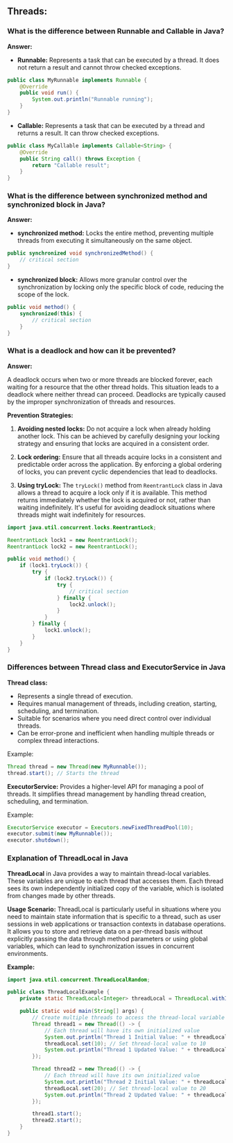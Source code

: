 
## Threads:

### What is the difference between Runnable and Callable in Java?

**Answer:**

- **Runnable:** Represents a task that can be executed by a thread. It does not return a result and cannot throw checked exceptions.

```java
public class MyRunnable implements Runnable {
    @Override
    public void run() {
        System.out.println("Runnable running");
    }
}
```

- **Callable:** Represents a task that can be executed by a thread and returns a result. It can throw checked exceptions.
```java
public class MyCallable implements Callable<String> {
    @Override
    public String call() throws Exception {
        return "Callable result";
    }
}
```

### What is the difference between synchronized method and synchronized block in Java?

**Answer:**

- **synchronized method:** Locks the entire method, preventing multiple threads from executing it simultaneously on the same object.

```java
public synchronized void synchronizedMethod() {
    // critical section
}
```

- **synchronized block:** Allows more granular control over the synchronization by locking only the specific block of code, reducing the scope of the lock.
```java
public void method() {
    synchronized(this) {
        // critical section
    }
}
```

### What is a deadlock and how can it be prevented?

**Answer:**

A deadlock occurs when two or more threads are blocked forever, each waiting for a resource that the other thread holds. This situation leads to a deadlock where neither thread can proceed. Deadlocks are typically caused by the improper synchronization of threads and resources.

**Prevention Strategies:**

1. **Avoiding nested locks:** Do not acquire a lock when already holding another lock. This can be achieved by carefully designing your locking strategy and ensuring that locks are acquired in a consistent order.

2. **Lock ordering:** Ensure that all threads acquire locks in a consistent and predictable order across the application. By enforcing a global ordering of locks, you can prevent cyclic dependencies that lead to deadlocks.

3. **Using tryLock:** The `tryLock()` method from `ReentrantLock` class in Java allows a thread to acquire a lock only if it is available. This method returns immediately whether the lock is acquired or not, rather than waiting indefinitely. It's useful for avoiding deadlock situations where threads might wait indefinitely for resources.

```java
import java.util.concurrent.locks.ReentrantLock;

ReentrantLock lock1 = new ReentrantLock();
ReentrantLock lock2 = new ReentrantLock();

public void method() {
    if (lock1.tryLock()) {
        try {
            if (lock2.tryLock()) {
                try {
                    // critical section
                } finally {
                    lock2.unlock();
                }
            }
        } finally {
            lock1.unlock();
        }
    }
}
```

### Differences between Thread class and ExecutorService in Java

**Thread class:**
- Represents a single thread of execution.
- Requires manual management of threads, including creation, starting, scheduling, and termination.
- Suitable for scenarios where you need direct control over individual threads.
- Can be error-prone and inefficient when handling multiple threads or complex thread interactions.

Example:
```java
Thread thread = new Thread(new MyRunnable());
thread.start(); // Starts the thread
```

**ExecutorService:** Provides a higher-level API for managing a pool of threads. It simplifies thread management by handling thread creation, scheduling, and termination.

Example:
```java
ExecutorService executor = Executors.newFixedThreadPool(10);
executor.submit(new MyRunnable());
executor.shutdown();
```

### Explanation of ThreadLocal in Java

**ThreadLocal** in Java provides a way to maintain thread-local variables. These variables are unique to each thread that accesses them. Each thread sees its own independently initialized copy of the variable, which is isolated from changes made by other threads.

**Usage Scenario:**
ThreadLocal is particularly useful in situations where you need to maintain state information that is specific to a thread, such as user sessions in web applications or transaction contexts in database operations. It allows you to store and retrieve data on a per-thread basis without explicitly passing the data through method parameters or using global variables, which can lead to synchronization issues in concurrent environments.

**Example:**

```java
import java.util.concurrent.ThreadLocalRandom;

public class ThreadLocalExample {
    private static ThreadLocal<Integer> threadLocal = ThreadLocal.withInitial(() -> ThreadLocalRandom.current().nextInt(100));

    public static void main(String[] args) {
        // Create multiple threads to access the thread-local variable
        Thread thread1 = new Thread(() -> {
            // Each thread will have its own initialized value
            System.out.println("Thread 1 Initial Value: " + threadLocal.get());
            threadLocal.set(10); // Set thread-local value to 10
            System.out.println("Thread 1 Updated Value: " + threadLocal.get());
        });

        Thread thread2 = new Thread(() -> {
            // Each thread will have its own initialized value
            System.out.println("Thread 2 Initial Value: " + threadLocal.get());
            threadLocal.set(20); // Set thread-local value to 20
            System.out.println("Thread 2 Updated Value: " + threadLocal.get());
        });

        thread1.start();
        thread2.start();
    }
}
```
